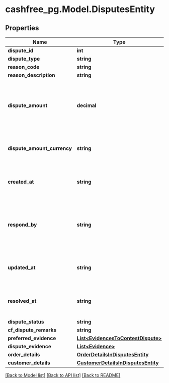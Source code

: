 # cashfree_pg.Model.DisputesEntity

## Properties

Name | Type | Description | Notes
------------ | ------------- | ------------- | -------------
**dispute_id** | **int** |  | [optional] 
**dispute_type** | **string** |  | [optional] 
**reason_code** | **string** |  | [optional] 
**reason_description** | **string** |  | [optional] 
**dispute_amount** | **decimal** | Dispute amount may differ from transaction amount for partial cases. | [optional] 
**dispute_amount_currency** | **string** | Dispute amount currency for a dispute | [optional] 
**created_at** | **string** | This is the time when the dispute was created. | [optional] 
**respond_by** | **string** | This is the time by which evidence should be submitted to contest the dispute. | [optional] 
**updated_at** | **string** | This is the time when the dispute case was updated. | [optional] 
**resolved_at** | **string** | This is the time when the dispute case was closed. | [optional] 
**dispute_status** | **string** |  | [optional] 
**cf_dispute_remarks** | **string** |  | [optional] 
**preferred_evidence** | [**List&lt;EvidencesToContestDispute&gt;**](EvidencesToContestDispute.md) |  | [optional] 
**dispute_evidence** | [**List&lt;Evidence&gt;**](Evidence.md) |  | [optional] 
**order_details** | [**OrderDetailsInDisputesEntity**](OrderDetailsInDisputesEntity.md) |  | [optional] 
**customer_details** | [**CustomerDetailsInDisputesEntity**](CustomerDetailsInDisputesEntity.md) |  | [optional] 

[[Back to Model list]](../README.md#documentation-for-models) [[Back to API list]](../README.md#documentation-for-api-endpoints) [[Back to README]](../README.md)

